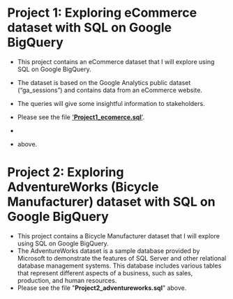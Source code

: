 # Project 1: Exploring eCommerce dataset with SQL on Google BigQuery

- This project contains an eCommerce dataset that I will explore using SQL on Google BigQuery. 
- The dataset is based on the Google Analytics public dataset (“ga_sessions”) and contains data from an eCommerce website.
- The queries will give some insightful information to stakeholders.
- Please see the file ['**Project1_ecomerce.sql**'](https://github.com/tamdang100/sql_ecom/blob/main/Project1_ecomerce.sql).


-
- above.


# Project 2: Exploring AdventureWorks (Bicycle Manufacturer) dataset with SQL on Google BigQuery

- This project contains a Bicycle Manufacturer dataset that I will explore using SQL on Google BigQuery.
- The AdventureWorks dataset is a sample database provided by Microsoft to demonstrate the features of SQL Server and other relational database management systems. This database includes various tables that represent different aspects of a business, such as sales, production, and human resources.
- Please see the file "**Project2_adventureworks.sql**" above.
